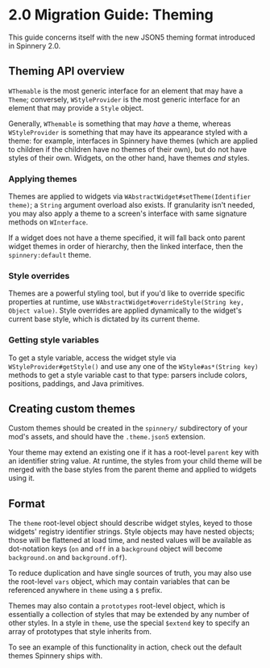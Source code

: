 # 2.0 Migration Guide: Theming

This guide concerns itself with the new JSON5 theming format introduced in Spinnery 2.0.

## Theming API overview

`WThemable` is the most generic interface for an element that may have a `Theme`; conversely,
`WStyleProvider` is the most generic interface for an element that may provide a `Style` object.

Generally, `WThemable` is something that may _have_ a theme, whereas `WStyleProvider` is something
that may have its appearance styled with a theme: for example, interfaces in Spinnery have themes
(which are applied to children if the children have no themes of their own), but do not have styles
of their own. Widgets, on the other hand, have themes _and_ styles.

### Applying themes

Themes are applied to widgets via `WAbstractWidget#setTheme(Identifier theme)`; a `String` argument
overload also exists. If granularity isn't needed, you may also apply a theme to a screen's interface
with same signature methods on `WInterface`.

If a widget does not have a theme specified, it will fall back onto parent widget themes in order
of hierarchy, then the linked interface, then the `spinnery:default` theme.

### Style overrides

Themes are a powerful styling tool, but if you'd like to override specific properties at runtime,
use `WAbstractWidget#overrideStyle(String key, Object value)`. Style overrides are applied dynamically
to the widget's current base style, which is dictated by its current theme.

### Getting style variables

To get a style variable, access the widget style via `WStyleProvider#getStyle()` and use any one of the
`WStyle#as*(String key)` methods to get a style variable cast to that type: parsers include colors,
positions, paddings, and Java primitives.

## Creating custom themes

Custom themes should be created in the `spinnery/` subdirectory of your mod's assets, and should have
the `.theme.json5` extension.

Your theme may extend an existing one if it has a root-level `parent` key with an identifier string
value. At runtime, the styles from your child theme will be merged with the base styles from the parent
theme and applied to widgets using it.

## Format

The `theme` root-level object should describe widget styles, keyed to those widgets'
registry identifier strings. Style objects may have nested objects; those will be flattened at load time,
and nested values will be available as dot-notation keys (`on` and `off` in a `background` object will
become `background.on` and `background.off`).

To reduce duplication and have single sources of truth, you may also use the root-level `vars` object, which
may contain variables that can be referenced anywhere in `theme` using a `$` prefix.

Themes may also contain a `prototypes` root-level object, which is essentially a collection of styles
that may be extended by any number of other styles. In a style in `theme`, use the special `$extend`
key to specify an array of prototypes that style inherits from.

To see an example of this functionality in action, check out the default themes Spinnery ships with.